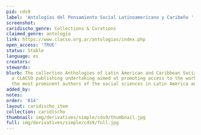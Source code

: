 ```yaml
---
pid: cds9
label: 'Antologías del Pensamiento Social Latinoamericano y Caribeño '
screenshot: 
caridischo_genre: Collections & Curations
claimed_genre: antología
link: https://www.clacso.org.ar/antologias/index.php
open_access: 'TRUE'
status: Stable
language: es
creators: 
stewards: 
blurb: The collection Anthologies of Latin American and Caribbean Social Thought is
  a CLACSO publishing undertaking aimed at promoting access to the work of some of
  the most prominent authors of the social sciences in Latin America and the Caribbean.
added_by: 
notes: 
order: '014'
layout: caridischo_item
collection: caridischo
thumbnail: img/derivatives/simple/cds9/thumbnail.jpg
full: img/derivatives/simple/cds9/full.jpg
---
```

